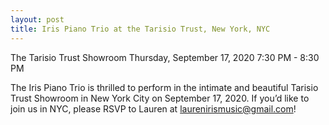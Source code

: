 ```yaml
---
layout: post
title: Iris Piano Trio at the Tarisio Trust, New York, NYC
---
```


The Tarisio Trust Showroom
Thursday, September 17, 2020
7:30 PM - 8:30 PM

The Iris Piano Trio is thrilled to perform in the intimate and beautiful Tarisio Trust Showroom in New York City on September 17, 2020.  If you’d like to join us in NYC, please RSVP to Lauren at [laurenirismusic@gmail.com](mailto:laurenirismusic@gmail.com)!
